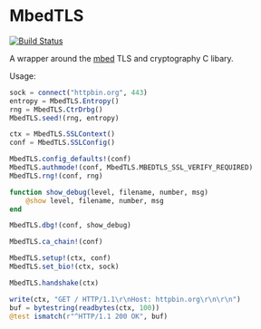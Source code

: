 # MbedTLS

[![Build Status](https://travis-ci.org/JuliaWeb/MbedTLS.jl.svg?branch=master)](https://travis-ci.org/JuliaWeb/MbedTLS.jl)

A wrapper around the [mbed](https://tls.mbed.org/) TLS and cryptography C libary.

Usage:

```julia
sock = connect("httpbin.org", 443)
entropy = MbedTLS.Entropy()
rng = MbedTLS.CtrDrbg()
MbedTLS.seed!(rng, entropy)

ctx = MbedTLS.SSLContext()
conf = MbedTLS.SSLConfig()

MbedTLS.config_defaults!(conf)
MbedTLS.authmode!(conf, MbedTLS.MBEDTLS_SSL_VERIFY_REQUIRED)
MbedTLS.rng!(conf, rng)

function show_debug(level, filename, number, msg)
    @show level, filename, number, msg
end

MbedTLS.dbg!(conf, show_debug)

MbedTLS.ca_chain!(conf)

MbedTLS.setup!(ctx, conf)
MbedTLS.set_bio!(ctx, sock)

MbedTLS.handshake(ctx)

write(ctx, "GET / HTTP/1.1\r\nHost: httpbin.org\r\n\r\n")
buf = bytestring(readbytes(ctx, 100))
@test ismatch(r"^HTTP/1.1 200 OK", buf)
```
